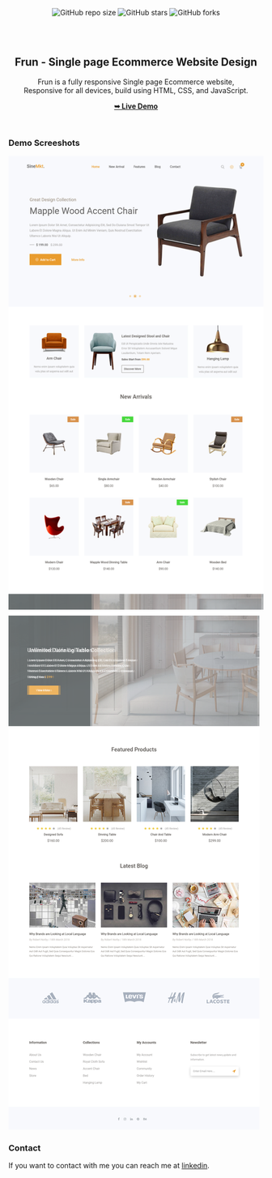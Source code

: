 <div align="center">
  
  ![GitHub repo size](https://img.shields.io/github/repo-size/codewithsadee/wren)
  ![GitHub stars](https://img.shields.io/github/stars/jonycmtt/wren?style=social)
  ![GitHub forks](https://img.shields.io/github/forks/jonycmtt/wren?style=social)

  <br />
  <br />

  <h2 align="center">Frun - Single page Ecommerce Website Design</h2>

Frun is a fully responsive Single page Ecommerce website, <br />Responsive for all devices, build using HTML, CSS, and JavaScript.

<a href="https://frun-ecommerce.netlify.app/"><strong>➥ Live Demo</strong></a>

</div>

<br />

### Demo Screeshots

![Wren Desktop Demo](./assets/r1.png "Desktop Demo")
![Wren Desktop Demo](./assets/r2.png "Desktop Demo")

### Contact

If you want to contact with me you can reach me at [linkedin](https://www.linkedin.com/in/salman-rahaman/).
